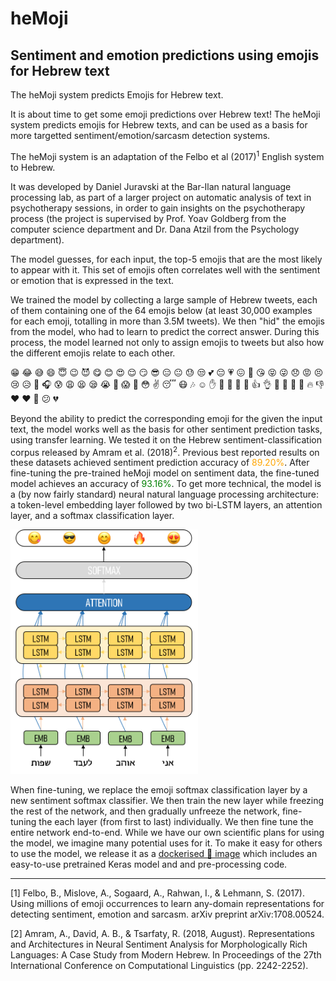 # heMoji

## Sentiment and emotion predictions using emojis for Hebrew text


The heMoji system predicts Emojis for Hebrew text.

It is about time to get some emoji predictions over Hebrew text! The heMoji system predicts emojis for Hebrew texts, and can be used as a basis for more targetted sentiment/emotion/sarcasm detection systems.

The heMoji system is an adaptation of the Felbo et al (2017)<sup>1</sup> English system to Hebrew.

It was developed by Daniel Juravski at the Bar-Ilan natural language processing lab, as part of a larger project on automatic analysis of text in psychotherapy sessions, in order to gain insights on the psychotherapy process (the project is supervised by Prof. Yoav Goldberg from the computer science department and Dr. Dana Atzil from the Psychology department).

The model guesses, for each input, the top-5 emojis that are the most likely to appear with it. This set of emojis often correlates well with the sentiment or emotion that is expressed in the text.

We trained the model by collecting a large sample of Hebrew tweets, each of them containing one of the 64 emojis below (at least 30,000 examples for each emoji, totalling in more than 3.5M tweets). We then "hid" the emojis from the model, who had to learn to predict the correct answer. During this process, the model learned not only to assign emojis to tweets but also how the different emojis relate to each other.

😁 😂 😅 😄 😇 😉 😈 😋 😊 😍 😌 😏 😎 😑 😐 😓 😒 💕 😔 💗 😖 💙 😘 😝 😜 😞 😡 😣 😢 😥 😤 🎧 😰 😩 😫 😪 😭 💜 😱 🎉 😳 ✌ 😴 😷 🎶 ☺ ✋ 👊 🙈 👋 🙊 👍 👌 🙏 🙌 💋 👏 🔥 👎 ♥ ❤ 💪 😕 💔

Beyond the ability to predict the corresponding emoji for the given the input text, the model works well as the basis for other sentiment prediction tasks, using transfer learning. We tested it on the Hebrew sentiment-classification corpus released by Amram et al. (2018)<sup>2</sup>. Previous best reported results on these datasets achieved sentiment prediction accuracy of <span style="color: orange">89.20%</span>. After fine-tuning the pre-trained heMoji model on sentiment data, the fine-tuned model achieves an accuracy of <span style="color: green">93.16%</span>.
To get more technical, the model is a (by now fairly standard) neural natural language processing architecture: a token-level embedding layer followed by two bi-LSTM layers, an attention layer, and a softmax classification layer.

<img src="fe/arch.png" alt="centered drawing" width="300"/>

When fine-tuning, we replace the emoji softmax classification layer by a new sentiment softmax classifier. We then train the new layer while freezing the rest of the network, and then gradually unfreeze the network, fine-tuning the each layer (from first to last) individually. We then fine tune the entire network end-to-end.
While we have our own scientific plans for using the model, we imagine many potential uses for it. To make it easy for others to use the model, we release it as a <a href=https://hub.docker.com/repository/docker/danieljuravski/hemoji/general>dockerised 🐋 image</a> which includes an easy-to-use pretrained Keras model and and pre-processing code.

---
[1] Felbo, B., Mislove, A., Sogaard, A., Rahwan, I., & Lehmann, S. (2017). Using millions of emoji occurrences to learn any-domain representations for detecting sentiment, emotion and sarcasm. arXiv preprint arXiv:1708.00524.

[2] Amram, A., David, A. B., & Tsarfaty, R. (2018, August). Representations and Architectures in Neural Sentiment Analysis for Morphologically Rich Languages: A Case Study from Modern Hebrew. In Proceedings of the 27th International Conference on Computational Linguistics (pp. 2242-2252).
